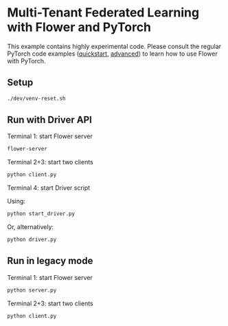 # Multi-Tenant Federated Learning with Flower and PyTorch

This example contains highly experimental code. Please consult the regular PyTorch code examples ([quickstart](https://github.com/adap/flower/tree/main/examples/quickstart-pytorch), [advanced](https://github.com/adap/flower/tree/main/examples/advanced-pytorch)) to learn how to use Flower with PyTorch.

## Setup

```bash
./dev/venv-reset.sh
```

## Run with Driver API

Terminal 1: start Flower server

```bash
flower-server
```

Terminal 2+3: start two clients

```bash
python client.py
```

Terminal 4: start Driver script

Using:

```bash
python start_driver.py
```

Or, alternatively:

```bash
python driver.py
```

## Run in legacy mode

Terminal 1: start Flower server

```bash
python server.py
```

Terminal 2+3: start two clients

```bash
python client.py
```
